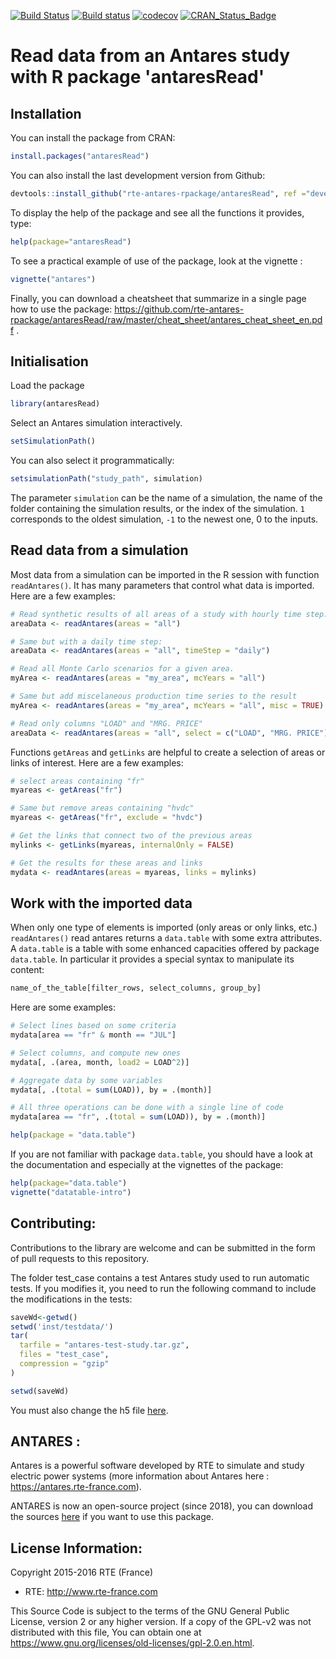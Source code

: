 [![Build Status](https://travis-ci.org/rte-antares-rpackage/antaresRead.svg?branch=master)](https://travis-ci.org/rte-antares-rpackage/antaresRead)
[![Build status](https://ci.appveyor.com/api/projects/status/010n9as7tokv7f70?svg=true)](https://ci.appveyor.com/project/rte-antares-rpackage/antaresread)
[![codecov](https://codecov.io/gh/rte-antares-rpackage/antaresRead/branch/master/graph/badge.svg)](https://codecov.io/gh/rte-antares-rpackage/antaresRead/branch/master)
[![CRAN_Status_Badge](http://www.r-pkg.org/badges/version/antaresRead)](https://cran.r-project.org/package=antaresRead)


# Read data from an Antares study with R package 'antaresRead'


## Installation

You can install the package from CRAN:
```r
install.packages("antaresRead")
```

You can also install the last development version from Github:
```r
devtools::install_github("rte-antares-rpackage/antaresRead", ref ="develop")
```

To display the help of the package and see all the functions it provides, type:
```r 
help(package="antaresRead")
```

To see a practical example of use of the package, look at the vignette :
```r
vignette("antares")
```

Finally, you can download a cheatsheet that summarize in a single page how to use the package: https://github.com/rte-antares-rpackage/antaresRead/raw/master/cheat_sheet/antares_cheat_sheet_en.pdf .


## Initialisation

Load the package

```r
library(antaresRead)
```

Select an Antares simulation interactively.

```r
setSimulationPath()
```

You can also select it programmatically:

```r
setsimulationPath("study_path", simulation)
```

The parameter `simulation` can be the name of a simulation, the name of the folder containing the simulation results, or the index of the simulation. `1` corresponds to the oldest simulation, `-1` to the newest one, 0 to the inputs.


## Read data from a simulation

Most data from a simulation can be imported in the R session with function `readAntares()`. It has many parameters that control what data is imported. Here are a few examples: 

```r
# Read synthetic results of all areas of a study with hourly time step.
areaData <- readAntares(areas = "all")

# Same but with a daily time step:
areaData <- readAntares(areas = "all", timeStep = "daily")

# Read all Monte Carlo scenarios for a given area.
myArea <- readAntares(areas = "my_area", mcYears = "all")

# Same but add miscelaneous production time series to the result 
myArea <- readAntares(areas = "my_area", mcYears = "all", misc = TRUE)

# Read only columns "LOAD" and "MRG. PRICE"
areaData <- readAntares(areas = "all", select = c("LOAD", "MRG. PRICE"))
```

Functions `getAreas` and `getLinks` are helpful to create a selection of areas or links of interest. Here are a few examples:

```r
# select areas containing "fr"
myareas <- getAreas("fr")

# Same but remove areas containing "hvdc"
myareas <- getAreas("fr", exclude = "hvdc")

# Get the links that connect two of the previous areas
mylinks <- getLinks(myareas, internalOnly = FALSE)

# Get the results for these areas and links
mydata <- readAntares(areas = myareas, links = mylinks)
```

## Work with the imported data

When only one type of elements is imported (only areas or only links, etc.) `readAntares()` read antares returns a `data.table` with some extra attributes. A `data.table` is a table with some enhanced capacities offered by package `data.table`. In particular it provides a special syntax to manipulate its content:

```r
name_of_the_table[filter_rows, select_columns, group_by]
```

Here are some examples:

```r
# Select lines based on some criteria
mydata[area == "fr" & month == "JUL"]

# Select columns, and compute new ones
mydata[, .(area, month, load2 = LOAD^2)]

# Aggregate data by some variables
mydata[, .(total = sum(LOAD)), by = .(month)]

# All three operations can be done with a single line of code
mydata[area == "fr", .(total = sum(LOAD)), by = .(month)]

help(package = "data.table")
```

If you are not familiar with package `data.table`, you should have a look at the documentation and especially at the vignettes of the package:

```r
help(package="data.table")
vignette("datatable-intro")
```
## Contributing:

Contributions to the library are welcome and can be submitted in the form of pull requests to this repository.

The folder test_case contains a test Antares study used to run automatic tests. If you modifies it, you need to run the following command to include the modifications in the tests:

```r
saveWd<-getwd()
setwd('inst/testdata/')
tar(
  tarfile = "antares-test-study.tar.gz", 
  files = "test_case", 
  compression = "gzip"
)

setwd(saveWd)
```

You must also change the h5 file [here](https://github.com/rte-antares-rpackage/antaresRead/blob/master/tests/testthat/helper_init.R#L35).

## ANTARES :
 Antares is a powerful software developed by RTE to simulate and study electric power systems (more information about Antares here : <https://antares.rte-france.com>).
 
ANTARES is now an open-source project (since 2018), you can download the sources [here](https://github.com/AntaresSimulatorTeam/Antares_Simulator) if you want to use this package. 

## License Information:

Copyright 2015-2016 RTE (France)

* RTE: http://www.rte-france.com

This Source Code is subject to the terms of the GNU General Public License, version 2 or any higher version. If a copy of the GPL-v2 was not distributed with this file, You can obtain one at https://www.gnu.org/licenses/old-licenses/gpl-2.0.en.html.
